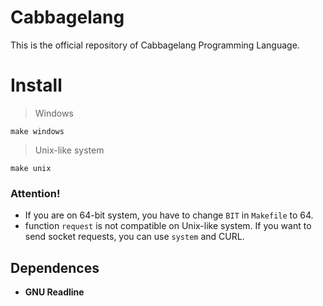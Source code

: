 # Cabbagelang
This is the official repository of Cabbagelang Programming Language.

# Install
> Windows

`make windows`

> Unix-like system

`make unix`

### Attention!

- If you are on 64-bit system, you have to change `BIT` in `Makefile` to 64.
- function `request` is not compatible on Unix-like system. If you want to send socket requests, you can use `system` and CURL.

## Dependences

- **GNU Readline**
